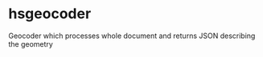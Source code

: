 hsgeocoder
==========

Geocoder which processes whole document and returns JSON describing the geometry
